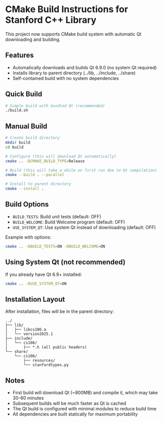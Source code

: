 # CMake Build Instructions for Stanford C++ Library

This project now supports CMake build system with automatic Qt downloading and building.

## Features
- Automatically downloads and builds Qt 6.9.0 (no system Qt required)
- Installs library to parent directory (../lib, ../include, ../share)
- Self-contained build with no system dependencies

## Quick Build

```bash
# Simple build with bundled Qt (recommended)
./build.sh
```

## Manual Build

```bash
# Create build directory
mkdir build
cd build

# Configure (this will download Qt automatically)
cmake .. -DCMAKE_BUILD_TYPE=Release

# Build (this will take a while on first run due to Qt compilation)
cmake --build . --parallel

# Install to parent directory
cmake --install .
```

## Build Options

- `BUILD_TESTS`: Build unit tests (default: OFF)
- `BUILD_WELCOME`: Build Welcome program (default: OFF)
- `USE_SYSTEM_QT`: Use system Qt instead of downloading (default: OFF)

Example with options:
```bash
cmake .. -DBUILD_TESTS=ON -DBUILD_WELCOME=ON
```

## Using System Qt (not recommended)

If you already have Qt 6.9+ installed:
```bash
cmake .. -DUSE_SYSTEM_QT=ON
```

## Installation Layout

After installation, files will be in the parent directory:
```
../
├── lib/
│   ├── libcs106.a
│   └── version2025.1
├── include/
│   └── cs106/
│       ├── *.h (all public headers)
└── share/
    └── cs106/
        ├── resources/
        └── stanfordtypes.py
```

## Notes

- First build will download Qt (~800MB) and compile it, which may take 30-60 minutes
- Subsequent builds will be much faster as Qt is cached
- The Qt build is configured with minimal modules to reduce build time
- All dependencies are built statically for maximum portability